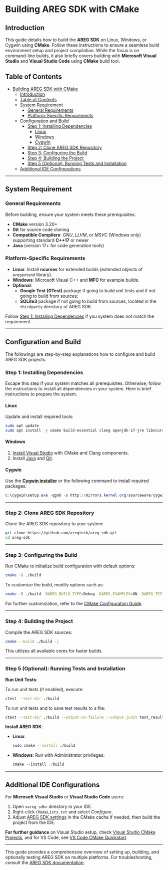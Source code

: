 # Building AREG SDK with CMake

## Introduction
This guide details how to build the **AREG SDK** on Linux, Windows, or Cygwin using **CMake**. Follow these instructions to ensure a seamless build environment setup and project compilation. While the focus is on command-line builds, it also briefly covers building with **Microsoft Visual Studio** and **Visual Studio Code** using **CMake** build tool.

## Table of Contents
- [Building AREG SDK with CMake](#building-areg-sdk-with-cmake)
  - [Introduction](#introduction)
  - [Table of Contents](#table-of-contents)
  - [System Requirement](#system-requirement)
    - [General Requirements](#general-requirements)
    - [Platform-Specific Requirements](#platform-specific-requirements)
  - [Configuration and Build](#configuration-and-build)
    - [Step 1: Installing Dependencies](#step-1-installing-dependencies)
      - [Linux](#linux)
      - [Windows](#windows)
      - [Cygwin](#cygwin)
    - [Step 2: Clone AREG SDK Repository](#step-2-clone-areg-sdk-repository)
    - [Step 3: Configuring the Build](#step-3-configuring-the-build)
    - [Step 4: Building the Project](#step-4-building-the-project)
    - [Step 5 (Optional): Running Tests and Installation](#step-5-optional-running-tests-and-installation)
  - [Additional IDE Configurations](#additional-ide-configurations)

---

## System Requirement

### General Requirements
Before building, ensure your system meets these prerequisites:
- **CMake** version 3.20+
- **Git** for source code cloning
- **Compatible Compilers**: *GNU*, *LLVM*, or *MSVC* (Windows only) supporting standard **C++17** or newer
- **Java** (version 17+ for code generation tools)

### Platform-Specific Requirements
- **Linux**: Install **ncurses** for extended builds (extended objects of `aregextend` library).
- **Windows**: Microsoft Visual C++ and **MFC** for example builds.
- **Optional**: 
   - **Google Test (GTest)** package if going to build unit tests and if not going to build from sources;
   - **SQLite3** package if not going to build from sources, located in the `thirdparty` directory of AREG SDK.

Follow [Step 1: Installing Dependencies](#step-1-installing-dependencies) if you system does not match the requirement.

---

## Configuration and Build

The followings are step-by-step explanations how to configure and build AREG SDK projects.

### Step 1: Installing Dependencies

Escape this step if your system matches all prerequisites. Otherwise, follow the instructions to install all dependencies in your system. Here is brief instructions to prepare the system.

#### Linux
Update and install required tools:
```bash
sudo apt update
sudo apt install -y cmake build-essential clang openjdk-17-jre libncurses-dev git
```

#### Windows
1. [Install Visual Studio](https://visualstudio.microsoft.com/) with CMake and Clang components.
2. Install [Java](https://www.java.com/download/) and [Git](https://git-scm.com/download/win).

#### Cygwin
Use the **[Cygwin installer](https://cygwin.com/install.html)** or the following command to install required packages:
```powershell
c:\cygwin\setup.exe -qgnO -s http://mirrors.kernel.org/sourceware/cygwin/ -l C:\cygwin\ -P cmake, dos2unix, flexdll, gcc-g++, make, git, ncurses, libncurses-devel
```

---

### Step 2: Clone AREG SDK Repository
Clone the AREG SDK repository to your system:
```bash
git clone https://github.com/aregtech/areg-sdk.git
cd areg-sdk
```

---

### Step 3: Configuring the Build

Run CMake to initialize build configuration with default options:
```bash
cmake -B ./build
```

To customize the build, modify options such as:
```bash
cmake -B ./build -DAREG_BUILD_TYPE=Debug -DAREG_EXAMPLES=ON -DAREG_TESTS=ON
```
For further customization, refer to the [CMake Configuration Guide](./cmake-config.md).

---

### Step 4: Building the Project

Compile the AREG SDK sources:
```bash
cmake --build ./build -j
```
This utilizes all available cores for faster builds.

---

### Step 5 (Optional): Running Tests and Installation

**Run Unit Tests**:

To run unit tests (if enabled), execute:
```bash
ctest --test-dir ./build
```
To run unit tests and to save test results to a file:
```bash
ctest --test-dir ./build --output-on-failure --output-junit test_results.xml
```

**Install AREG SDK**:
- **Linux**:
  ```bash
  sudo cmake --install ./build
  ```
- **Windows**: Run with Administrator privileges:
  ```powershell
  cmake --install ./build
  ```

---

## Additional IDE Configurations

For **Microsoft Visual Studio** or **Visual Studio Code** users:
1. Open `<areg-sdk>` directory in your IDE.
2. Right-click `CMakeLists.txt` and select *Configure*.
3. Adjust [AREG SDK settings](./cmake-config.md) in the CMake cache if needed, then build the project from the IDE.

**For further guidance** on Visual Studio setup, check [Visual Studio CMake Projects](https://learn.microsoft.com/en-us/cpp/build/cmake-projects-in-visual-studio), and for VS Code, see [VS Code CMake Quickstart](https://code.visualstudio.com/docs/cpp/cmake-quickstart).

---

This guide provides a comprehensive overview of setting up, building, and optionally testing AREG SDK on multiple platforms. For troubleshooting, consult the [AREG SDK documentation](https://github.com/aregtech/areg-sdk).

